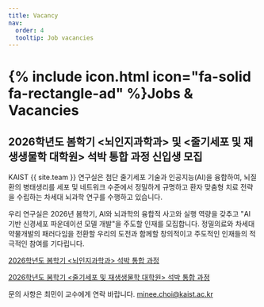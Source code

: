 ```yaml
---
title: Vacancy
nav:
  order: 4
  tooltip: Job vacancies
---
```


# {% include icon.html icon="fa-solid fa-rectangle-ad" %}Jobs & Vacancies

## 2026학년도 봄학기 <뇌인지과학과> 및 <줄기세포 및 재생생물학 대학원> 석박 통합 과정 신입생 모집

KAIST {{ site.team }} 연구실은 첨단 줄기세포 기술과 인공지능(AI)을 융합하여, 뇌질환의 병태생리를 세포 및 네트워크 수준에서 정밀하게 규명하고 환자 맞춤형 치료 전략을 수립하는 차세대 뇌과학 연구를 수행하고 있습니다.

우리 연구실은 2026년 봄학기, AI와 뇌과학의 융합적 사고와 실행 역량을 갖추고 "AI 기반 신경세포 파운데이션 모델 개발"을 주도할 인재를 모집합니다. 정밀의료와 차세대 약물개발의 패러다임을 전환할 우리의 도전과 함께할 창의적이고 주도적인 인재들의 적극적인 참여를 기다립니다.

<a href="https://bcs.kaist.ac.kr/sub0601/view/id/364#u"> 2026학년도 봄학기 <뇌인지과학과> 석박 통합 과정 </a>

<a href="https://scrb.kaist.ac.kr/bbs/board.php?bo_table=sub5_2&wr_id=15"> 2026학년도 봄학기 <줄기세포 및 재생생물학 대학원> 석박 통합 과정 </a>

문의 사항은 최민이 교수에게 연락 바랍니다. minee.choi@kaist.ac.kr
